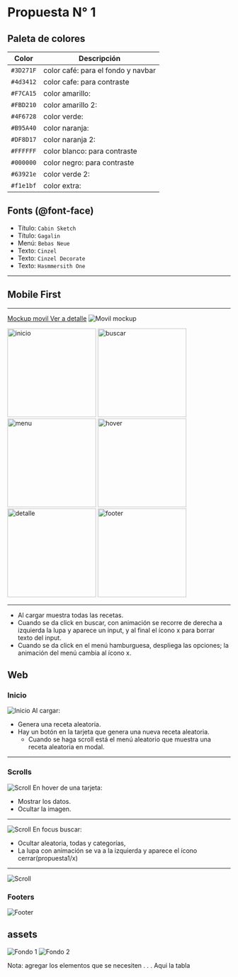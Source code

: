 # Propuesta N° 1

## Paleta de colores
| Color | Descripción |
|-------|-------------|
| `#3D271F` | color café: para el fondo y navbar |
| `#4d3412` | color cafe: para contraste |
| `#F7CA15` | color amarillo: |
| `#FBD210` | color amarillo 2:  |
| `#4F6728` | color verde:  |
| `#B95A40` | color naranja:  |
| `#DF8D17` | color naranja 2:  |
| `#FFFFFF` | color blanco: para contraste |
| `#000000` | color negro: para contraste |
| `#63921e` | color verde 2: |
| `#f1e1bf` | color extra: |


## Fonts (@font-face)
* Título: `Cabin Sketch`
* Título: `Gagalin`
* Menú: `Bebas Neue`
* Texto: `Cinzel`
* Texto: `Cinzel Decorate`
* Texto: `Hasmmersith One`

---
## Mobile First
---
[Mockup movil  Ver a detalle](propuesta1/movil-mockup.pdf)
![Movil mockup](propuesta1/movil-mockup.png)

<!-- ![Inicio](propuesta1/movil-inicio.png) -->
<img src="propuesta1/movil-inicio.png" alt="inicio" heigth="200px" width="200px">
<img src="propuesta1/movil-buscar.png" alt="buscar" heigth="200px" width="200px">
<img src="propuesta1/movil-menu.png" alt="menu" heigth="200px" width="200px">
<img src="propuesta1/movil-hover.png" alt="hover" heigth="200px" width="200px">
<img src="propuesta1/movil-detalle.png" alt="detalle" heigth="200px" width="200px">
<img src="propuesta1/movil-footer.png" alt="footer" heigth="200px" width="200px">

---

* Al cargar muestra todas las recetas.
* Cuando se da click en buscar, con animación se recorre de derecha a izquierda la lupa y aparece un input, y al final el ícono x para borrar texto del input.
* Cuando se da click en el menú hamburguesa, despliega las opciones; la animación del menú cambia al ícono x.


## Web
### Inicio
![Inicio](propuesta1/web-inicio.png)
Al cargar:
 - Genera una receta aleatoria.
 - Hay un botón en la tarjeta que genera una nueva receta aleatoria.
   - Cuando se haga scroll está el menú aleatorio que muestra una receta aleatoria en modal.

---


### Scrolls
![Scroll](propuesta1/web-scroll1.png)
En hover de una tarjeta:
 - Mostrar los datos.
 - Ocultar la imagen.

---


![Scroll](propuesta1/web-scroll2.png)
En focus buscar:
 - Ocultar aleatoria, todas y categorías, 
 - La lupa con animación se va a la izquierda y aparece el ícono cerrar(propuesta1/x)

---


![Scroll](propuesta1/web-scroll3.png)

### Footers
![Footer](propuesta1/web-footer.png)





## assets
![Fondo 1](propuesta1/fondo1.jpg)
![Fondo 2](propuesta1/fondo2.jpeg)

Nota: agregar los elementos que se necesiten
.
.
.
Aqui la tabla
